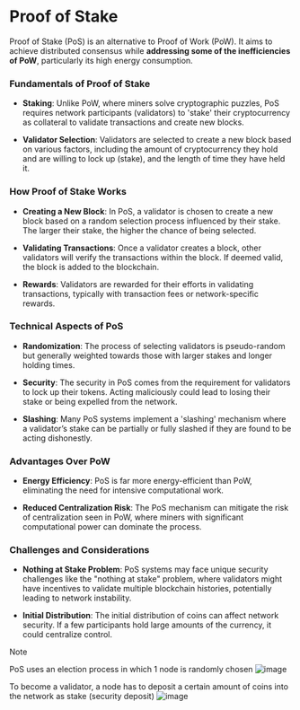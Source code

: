 # Proof of Stake
Proof of Stake (PoS) is an alternative to Proof of Work (PoW). It aims to achieve distributed consensus while **addressing some of the inefficiencies of PoW**, particularly its high energy consumption.

### Fundamentals of Proof of Stake

* **Staking**: Unlike PoW, where miners solve cryptographic puzzles, PoS requires network participants (validators) to 'stake' their cryptocurrency as collateral to validate transactions and create new blocks.

* **Validator Selection**: Validators are selected to create a new block based on various factors, including the amount of cryptocurrency they hold and are willing to lock up (stake), and the length of time they have held it.

### How Proof of Stake Works

* **Creating a New Block**: In PoS, a validator is chosen to create a new block based on a random selection process influenced by their stake. The larger their stake, the higher the chance of being selected.

* **Validating Transactions**: Once a validator creates a block, other validators will verify the transactions within the block. If deemed valid, the block is added to the blockchain.

* **Rewards**: Validators are rewarded for their efforts in validating transactions, typically with transaction fees or network-specific rewards.

### Technical Aspects of PoS

* **Randomization**: The process of selecting validators is pseudo-random but generally weighted towards those with larger stakes and longer holding times.

* **Security**: The security in PoS comes from the requirement for validators to lock up their tokens. Acting maliciously could lead to losing their stake or being expelled from the network.

* **Slashing**: Many PoS systems implement a 'slashing' mechanism where a validator’s stake can be partially or fully slashed if they are found to be acting dishonestly.

### Advantages Over PoW

* **Energy Efficiency**: PoS is far more energy-efficient than PoW, eliminating the need for intensive computational work.

* **Reduced Centralization Risk**: The PoS mechanism can mitigate the risk of centralization seen in PoW, where miners with significant computational power can dominate the process.

### Challenges and Considerations

* **Nothing at Stake Problem**: PoS systems may face unique security challenges like the "nothing at stake" problem, where validators might have incentives to validate multiple blockchain histories, potentially leading to network instability.

* **Initial Distribution**: The initial distribution of coins can affect network security. If a few participants hold large amounts of the currency, it could centralize control.

> [!Note]
> PoS uses an election process in which 1 node is randomly chosen
![image](https://github.com/adeliafebriani/Tijarah-Blockchain-Notes/assets/162258265/f3fd0a2f-ba05-490a-b989-86d5f85fe3be)

To become a validator, a node has to deposit a certain amount of coins into the network as stake (security deposit)
![image](https://github.com/adeliafebriani/Tijarah-Blockchain-Notes/assets/162258265/5701025f-5177-470a-940c-8179d7ba0574)

